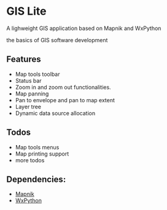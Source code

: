 # GIS Lite
A lighweight GIS application based on Mapnik and WxPython

the basics of GIS software development 

 ## Features
 - Map tools toolbar
 - Status bar
 - Zoom in and zoom out functionalities.
 - Map panning
 - Pan to envelope and pan to map extent
 - Layer tree
 - Dynamic data source allocation

  ## Todos
 - Map tools menus
 - Map printing support
 - more todos
 
## Dependencies:

* [Mapnik](https://mapnik.org/)
* [WxPython](https://wxpython.org/)